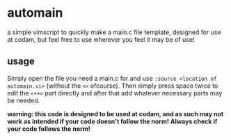 # automain

a simple vimscript to quickly make a main.c file template, designed for use at codam, but feel free to use wherever you feel it may be of use!

## usage 
Simply open the file you need a main.c for and use `:source <location of automain.vi>` (without the `<>` ofcourse).
Then simply press space twice to edit the `<++>` part directly and after that add whatever necessary parts may be needed.

**warning: this code is designed to be used at codam, and as such may not work as intended if your code doesn't follow the norm! Always check if your code follows the norm!**
